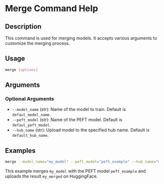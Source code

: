 
# Merge Command Help

## Description
This command is used for merging models. It accepts various arguments to customize the merging process.

## Usage
```bash
merge [options]
```

## Arguments

### Optional Arguments
- `--model_name` (str): Name of the model to train. Default is `defaul_model_name`.
- `--peft_model` (str): Name of the PEFT model. Default is `defaul_peft_model`.
- `--hub_name` (str): Upload model to the specified hub name. Default is `default_hub_name`.

## Examples
```bash
merge --model_name="my_model" --peft_model="peft_example" --hub_name="my_merged"
```

This example merges `my_model` with the PEFT model `peft_example` and uploads the result `my_merged` on HuggingFace.
